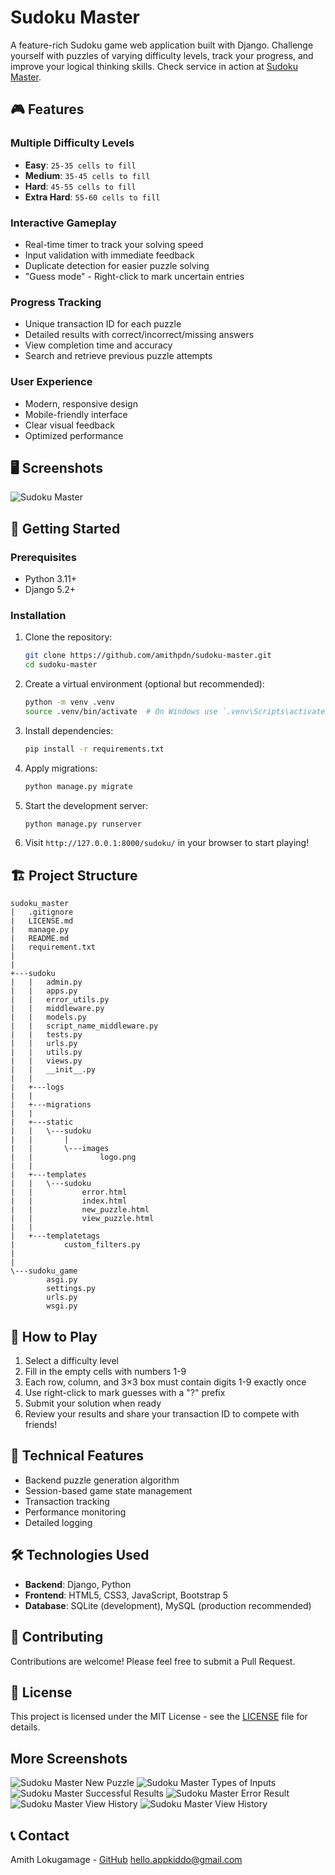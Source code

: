# Sudoku Master

A feature-rich Sudoku game web application built with Django. Challenge yourself with puzzles of varying difficulty levels, track your progress, and improve your logical thinking skills. Check service in action at [Sudoku Master](https://axiosedge.xyz/sudoku/).

## 🎮 Features

### Multiple Difficulty Levels
- **Easy**: `25-35 cells to fill`
- **Medium**: `35-45 cells to fill`
- **Hard**: `45-55 cells to fill`
- **Extra Hard**: `55-60 cells to fill`

### Interactive Gameplay
- Real-time timer to track your solving speed
- Input validation with immediate feedback
- Duplicate detection for easier puzzle solving
- "Guess mode" - Right-click to mark uncertain entries

### Progress Tracking
- Unique transaction ID for each puzzle
- Detailed results with correct/incorrect/missing answers
- View completion time and accuracy
- Search and retrieve previous puzzle attempts

### User Experience
- Modern, responsive design
- Mobile-friendly interface
- Clear visual feedback
- Optimized performance

## 🖥️ Screenshots

![Sudoku Master](./image/01_index.png)

## 🚀 Getting Started

### Prerequisites
- Python 3.11+
- Django 5.2+

### Installation

1. Clone the repository:
   ```bash
   git clone https://github.com/amithpdn/sudoku-master.git
   cd sudoku-master
   ```

2. Create a virtual environment (optional but recommended):
   ```bash
   python -m venv .venv
   source .venv/bin/activate  # On Windows use `.venv\Scripts\activate`
   ```

3. Install dependencies:
   ```bash
   pip install -r requirements.txt
   ```

4. Apply migrations:
   ```bash
   python manage.py migrate
   ```

5. Start the development server:
   ```bash
   python manage.py runserver
   ```

6. Visit `http://127.0.0.1:8000/sudoku/` in your browser to start playing!

## 🏗️ Project Structure

```
sudoku_master
|   .gitignore
|   LICENSE.md
|   manage.py
|   README.md
|   requirement.txt
|
|
+---sudoku
|   |   admin.py
|   |   apps.py
|   |   error_utils.py
|   |   middleware.py
|   |   models.py
|   |   script_name_middleware.py
|   |   tests.py
|   |   urls.py
|   |   utils.py
|   |   views.py
|   |   __init__.py
|   |
|   +---logs
|   |
|   +---migrations
|   |
|   +---static
|   |   \---sudoku
|   |       |
|   |       \---images
|   |               logo.png
|   |
|   +---templates
|   |   \---sudoku
|   |           error.html
|   |           index.html
|   |           new_puzzle.html
|   |           view_puzzle.html
|   |
|   +---templatetags
|           custom_filters.py
|        
|
\---sudoku_game
        asgi.py
        settings.py
        urls.py
        wsgi.py
```

## 🧠 How to Play

1. Select a difficulty level
2. Fill in the empty cells with numbers 1-9
3. Each row, column, and 3×3 box must contain digits 1-9 exactly once
4. Use right-click to mark guesses with a "?" prefix
5. Submit your solution when ready
6. Review your results and share your transaction ID to compete with friends!

## 🔧 Technical Features

- Backend puzzle generation algorithm
- Session-based game state management
- Transaction tracking
- Performance monitoring
- Detailed logging

## 🛠️ Technologies Used

- **Backend**: Django, Python
- **Frontend**: HTML5, CSS3, JavaScript, Bootstrap 5
- **Database**: SQLite (development), MySQL (production recommended)

## 👥 Contributing

Contributions are welcome! Please feel free to submit a Pull Request.

## 📝 License

This project is licensed under the MIT License - see the [LICENSE](LICENSE.md) file for details.

## More Screenshots
![Sudoku Master New Puzzle](./image/02_new_puzzle_1.png)
![Sudoku Master Types of Inputs](./image/03_new_puzzle_2.png)
![Sudoku Master Successful Results](./image/05_check_puzzle_1.png)
![Sudoku Master Error Result](./image/06_check_puzzle_2.png)
![Sudoku Master View History](./image/07_view_puzzle_1.png)
![Sudoku Master View History](./image/08_view_puzzle_2.png)


## 📞 Contact

Amith Lokugamage - [GitHub](https://github.com/amithpdn) [hello.appkiddo@gmail.com](mailto:hello.appkiddo+bugs@gmail.com)
